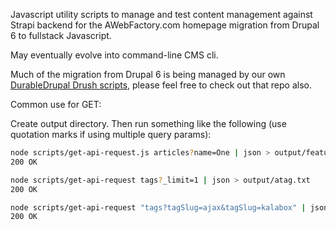 Javascript utility scripts to manage and test content management against Strapi
backend for the AWebFactory.com homepage migration from Drupal 6 to fullstack
Javascript.

May eventually evolve into command-line CMS cli.

Much of the migration from Drupal 6 is being managed by our own
[DurableDrupal Drush scripts](https://github.com/DurableDrupal/drush-migration-scripts),
please feel free to check out that repo also.

Common use for GET:

Create output directory. Then run something like the following (use quotation
marks if using multiple query params):

```bash
node scripts/get-api-request.js articles?name=One | json > output/featured.txt
200 OK

node scripts/get-api-request tags?_limit=1 | json > output/atag.txt
200 OK

node scripts/get-api-request "tags?tagSlug=ajax&tagSlug=kalabox" | json > output/2tags.txt
200 OK
```
